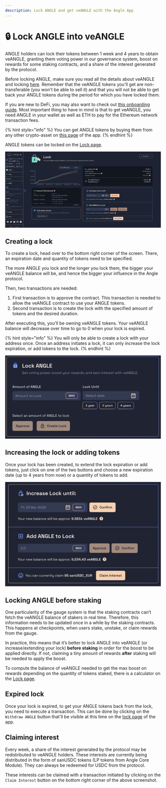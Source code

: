 ```yaml
---
description: Lock ANGLE and get veANGLE with the Angle App
---
```


# 🔒 Lock ANGLE into veANGLE

ANGLE holders can lock their tokens between 1 week and 4 years to obtain veANGLE, granting them voting power in our governance system, boost on rewards for some staking contracts, and a share of the interest generated by the protocol.

Before locking ANGLE, make sure you read all the details about veANGLE and locking [here](../../governance/veANGLE/). Remember that the veANGLE tokens you'll get are non-transferable (you won't be able to sell it) and that you will not be able to get back your ANGLE tokens during the period for which you have locked them.

If you are new to DeFi, you may also want to check out [this onboarding guide](../newbie.md). Most important thing to have in mind is that to get veANGLE, you need ANGLE in your wallet as well as ETH to pay for the Ethereum network transaction fees.

{% hint style="info" %}
You can get ANGLE tokens by buying them from any other crypto-asset on [this page](https://app.angle.money/buy) of the app.
{% endhint %}

ANGLE tokens can be locked on the [Lock page](https://app.angle.money/lock).

![ANGLE locking screen](/.gitbook/assets/angle-lock.png)

## Creating a lock

To create a lock, head over to the bottom right corner of the screen. There, an expiration date and quantity of tokens need to be specified.

The more ANGLE you lock and the longer you lock them, the bigger your veANGLE balance will be, and hence the bigger your influence in the Angle protocol.

Then, two transactions are needed:

1. First transaction is to approve the contract. This transaction is needed to allow the veANGLE contract to use your ANGLE tokens.
2. Second transaction is to create the lock with the specified amount of tokens and the desired duration.

After executing this, you'll be owning veANGLE tokens. Your veANGLE balance will decrease over time to go to 0 when your lock is expired.

{% hint style="info" %}
You will only be able to create a lock with your address once. Once an address initiates a lock, it can only increase the lock expiration, or add tokens to the lock.
{% endhint %}

![Locking veANGLE](/.gitbook/assets/locking-angle.png)

## Increasing the lock or adding tokens

Once your lock has been created, to extend the lock expiration or add tokens, just click on one of the two buttons and choose a new expiration date (up to 4 years from now) or a quantity of tokens to add.

![Modifying lock](/.gitbook/assets/modify-lock.png)

## Locking ANGLE before staking

One particularity of the gauge system is that the staking contracts can’t fetch the veANGLE balance of stakers in real time. Therefore, this information needs to be updated once in a while by the staking contracts. This happens at checkpoints, when users stake, unstake, or claim rewards from the gauge.

In practice, this means that it’s better to lock ANGLE into veANGLE (or increase/extending your lock) **before staking** in order for the boost to be applied directly. If not, claiming a tiny amount of rewards **after** staking will be needed to apply the boost.

To compute the balance of veANGLE needed to get the max boost on rewards depending on the quantity of tokens staked, there is a calculator on the [Lock page](https://app.angle.money/lock).

## Expired lock

Once your lock is expired, to get your ANGLE tokens back from the lock, you need to execute a transaction. This can be done by clicking on the `Withdraw ANGLE` button that'll be visible at this time on the [lock page](https://app.angle.money/lock) of the app.

## Claiming interest

Every week, a share of the interest generated by the protocol may be redistributed to veANGLE holders. These interests are currently being distributed in the form of sanUSDC tokens (LP tokens from Angle Core Module). They can always be redeemed for USDC from the protocol.

These interests can be claimed with a transaction initiated by clicking on the `Claim Interest` button on the bottom right corner of the above screenshot.
